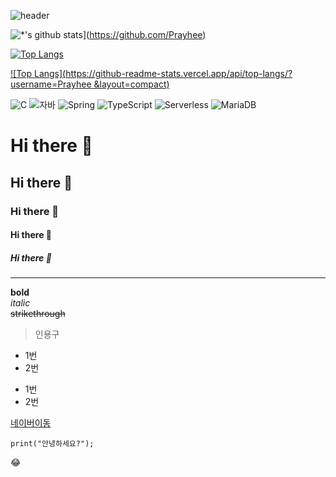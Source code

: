 
![header](https://capsule-render.vercel.app/api?type=wave&color=auto&height=300&section=header&text=최강의%20자바개발자&fontSize=90)

![*'s github stats](https://github-readme-stats.vercel.app/api?username=Prayhee)](https://github.com/Prayhee)

[![Top Langs](https://github-readme-stats.vercel.app/api/top-langs/?username=Prayhee)](https://github.com/Prayhee/github-readme-stats)

[![Top Langs](https://github-readme-stats.vercel.app/api/top-langs/?username=Prayhee &layout=compact)](https://github.com/Prayhee/github-readme-stats)

![C](https://img.shields.io/badge/-C-123456?style=flat-square&logo=C&logoColor=black)
![자바](https://img.shields.io/badge/-자바-007396?style=flat&logo=Java&logoColor=ffffff)
![Spring](https://img.shields.io/badge/-Spring-6DB33F?style=for-the-badge&logo=Spring&logoColor=white)
![TypeScript](https://img.shields.io/badge/-TypeScript-3178C6?style=flat-square&logo=TypeScript&logoColor=white)
![Serverless](https://img.shields.io/badge/-Serverless-FD5750?style=flat-square&logo=Serverless&logoColor=magenta)
![MariaDB](https://img.shields.io/badge/-MariaDB-1F305F?style=flat-square&logo=mariadb&logoColor=white)
​

# Hi there 👋
## Hi there 👋
### Hi there 👋
#### Hi there 👋
##### Hi there 👋
---
**bold** <br>
*italic* <br>
~~strikethrough~~ <br>

> 인용구
* 1번
* 2번
- 1번
- 2번

[네이버이동](https://www.naver.com)

```
print("안녕하세요?");
```

:joy:

